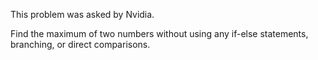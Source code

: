 This problem was asked by Nvidia.

Find the maximum of two numbers without using any if-else statements, branching, or direct comparisons.
